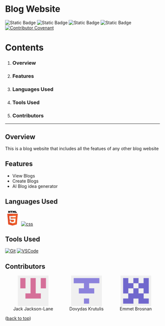 # Blog Website


![Static Badge](https://img.shields.io/badge/3-3?label=Contributors&color=Green) ![Static Badge](https://img.shields.io/badge/0-0?label=Issues&color=red)
![Static Badge](https://img.shields.io/badge/0-0?label=Pull%20Requests&color=red)
 ![Static Badge](https://img.shields.io/badge/0-0?label=Version&color=blue)
 [![Contributor Covenant](https://img.shields.io/badge/Contributor%20Covenant-2.1-4baaaa.svg)](code_of_conduct.md)




# Contents

1. ### Overview


2. ### Features


3. ### Languages Used


4. ### Tools Used



5. ### Contributors



---

## Overview

This is a blog website that includes all the featues of any other blog website

## Features

- View Blogs
- Create Blogs
- AI Blog idea generator

## Languages Used
[<img src="https://raw.githubusercontent.com/github/explore/80688e429a7d4ef2fca1e82350fe8e3517d3494d/topics/html/html.png" alt="Typescript" width="48">](https://developer.mozilla.org/en-US/docs/Web/HTML)
[<img src="https://upload.wikimedia.org/wikipedia/commons/thumb/d/d5/CSS3_logo_and_wordmark.svg/1200px-CSS3_logo_and_wordmark.svg.png" alt="css" width="35">](https://www.w3.org/Style/CSS/Overview.en.html)
## Tools Used
[<img src="https://raw.githubusercontent.com/Delta456/Delta456/master/img/git.png" alt="Git" width="48">](https://git-scm.com/) 
[<img src="https://upload.wikimedia.org/wikipedia/commons/9/9a/Visual_Studio_Code_1.35_icon.svg" alt="VSCode" width="48">](https://code.visualstudio.com/)

## Contributors

<div style="display: flex; justify-content: space-around; text-align: center;">
  <a href="https://github.com/JJLane13" style="text-decoration: none; color: inherit;">
    <div>
      <img src="/profile_images/j.png" alt="Jack Jackson-Lane" style="width: 100px; height: auto; display: block; margin: 0 auto;">
      <div>Jack Jackson-Lane</div>
    </div>
  </a>

  <a href="https://github.com/JJLane13" style="text-decoration: none; color: inherit;">
    <div>
      <img src="/profile_images/d.png" alt="Dovydas Krutulis" style="width: 100px; height: auto; display: block; margin: 0 auto;">
      <div>Dovydas Krutulis</div>
    </div>
  </a>

  <a href="https://github.com/JJLane13" style="text-decoration: none; color: inherit;">
    <div>
      <img src="/profile_images/e.png" alt="Emmet Brosnan" style="width: 100px; height: auto; display: block; margin: 0 auto;">
      <div>Emmet Brosnan</div>
    </div>
  </a>
</div>

<p>(<a href="#top">back to top</a>)</p>


